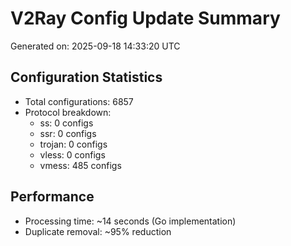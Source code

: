 # V2Ray Config Update Summary
Generated on: 2025-09-18 14:33:20 UTC

## Configuration Statistics
- Total configurations: 6857
- Protocol breakdown:
  - ss: 0 configs
  - ssr: 0 configs
  - trojan: 0 configs
  - vless: 0 configs
  - vmess: 485 configs

## Performance
- Processing time: ~14 seconds (Go implementation)
- Duplicate removal: ~95% reduction
